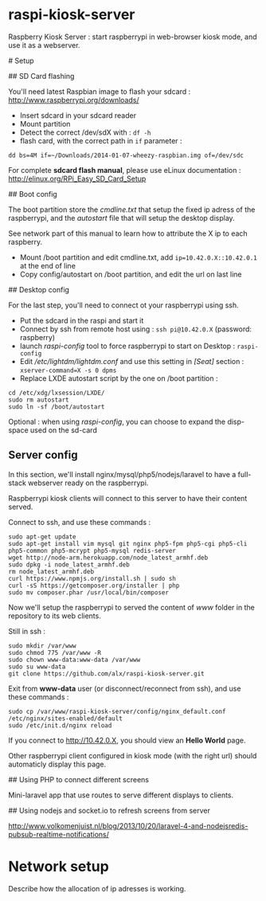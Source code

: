 raspi-kiosk-server
==================

Raspberry Kiosk Server : start raspberrypi in web-browser kiosk mode, and use it as a webserver.

# Setup

## SD Card flashing

You'll need latest Raspbian image to flash your sdcard : http://www.raspberrypi.org/downloads/

* Insert sdcard in your sdcard reader
* Mount partition
* Detect the correct /dev/sdX with : ```df -h```
* flash card, with the correct path in ```if``` parameter :

```
dd bs=4M if=~/Downloads/2014-01-07-wheezy-raspbian.img of=/dev/sdc
```

For complete **sdcard flash manual**, please use eLinux documentation : http://elinux.org/RPi_Easy_SD_Card_Setup

## Boot config

The boot partition store the *cmdline.txt* that setup the fixed ip adress of the raspberrypi, and the *autostart* file that will setup the desktop display.

See network part of this manual to learn how to attribute the X ip to each raspberry.

* Mount /boot partition and edit cmdline.txt, add ```ip=10.42.0.X::10.42.0.1``` at the end of line
* Copy config/autostart on /boot partition, and edit the url on last line

## Desktop config

For the last step, you'll need to connect ot your raspberrypi using ssh.

* Put the sdcard in the raspi and start it
* Connect by ssh from remote host using : ```ssh pi@10.42.0.X``` (password: raspberry)
* launch *raspi-config* tool to force raspberrypi to start on Desktop : ```raspi-config```
* Edit */etc/lightdm/lightdm.conf* and use this setting in *[Seat]* section : ```xserver-command=X -s 0 dpms```
* Replace LXDE autostart script by the one on /boot partition :

```
cd /etc/xdg/lxsession/LXDE/
sudo rm autostart
sudo ln -sf /boot/autostart
```

Optional : when using *raspi-config*, you can choose to expand the disp-space used on the sd-card

## Server config

In this section, we'll install nginx/mysql/php5/nodejs/laravel to have a full-stack webserver ready on the raspberrypi.

Raspberrypi kiosk clients will connect to this server to have their content served.

Connect to ssh, and use these commands :

```
sudo apt-get update
sudo apt-get install vim mysql git nginx php5-fpm php5-cgi php5-cli php5-common php5-mcrypt php5-mysql redis-server
wget http://node-arm.herokuapp.com/node_latest_armhf.deb
sudo dpkg -i node_latest_armhf.deb
rm node_latest_armhf.deb
curl https://www.npmjs.org/install.sh | sudo sh
curl -sS https://getcomposer.org/installer | php
sudo mv composer.phar /usr/local/bin/composer
```

Now we'll setup the raspberrypi to served the content of *www* folder in the repository to its web clients.

Still in ssh :

```
sudo mkdir /var/www
sudo chmod 775 /var/www -R
sudo chown www-data:www-data /var/www
sudo su www-data
git clone https://github.com/alx/raspi-kiosk-server.git
```

Exit from **www-data** user (or disconnect/reconnect from ssh), and use these commands :

```
sudo cp /var/www/raspi-kiosk-server/config/nginx_default.conf /etc/nginx/sites-enabled/default
sudo /etc/init.d/nginx reload
```

If you connect to http://10.42.0.X, you should view an **Hello World** page.

Other raspberrypi client configured in kiosk mode (with the right url) should automaticly display this page.

## Using PHP to connect different screens

Mini-laravel app that use routes to serve different displays to clients.

## Using nodejs and socket.io to refresh screens from server

http://www.volkomenjuist.nl/blog/2013/10/20/laravel-4-and-nodejsredis-pubsub-realtime-notifications/

# Network setup

Describe how the allocation of ip adresses is working.
